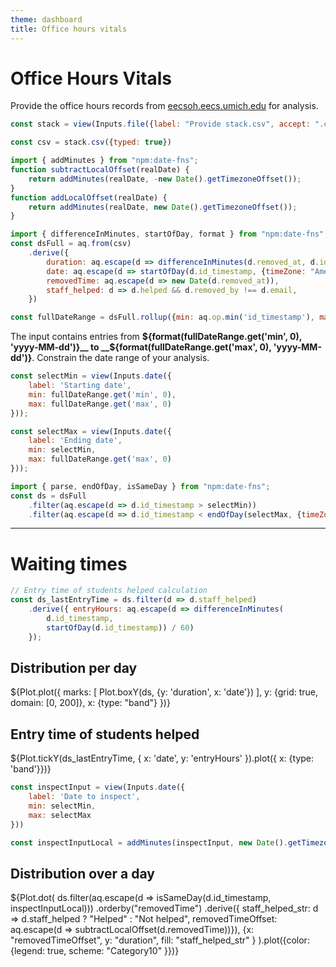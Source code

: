 ```yaml
---
theme: dashboard
title: Office hours vitals
---
```


# Office Hours Vitals

Provide the office hours records from [eecsoh.eecs.umich.edu](https://eecsoh.eecs.umich.edu) for analysis.

```js
const stack = view(Inputs.file({label: "Provide stack.csv", accept: ".csv", required: true}))
```
```js
const csv = stack.csv({typed: true})
```
```js
import { addMinutes } from "npm:date-fns";
function subtractLocalOffset(realDate) {
    return addMinutes(realDate, -new Date().getTimezoneOffset());
}
function addLocalOffset(realDate) {
    return addMinutes(realDate, new Date().getTimezoneOffset());
}
```
```js
import { differenceInMinutes, startOfDay, format } from "npm:date-fns";
const dsFull = aq.from(csv)
    .derive({
        duration: aq.escape(d => differenceInMinutes(d.removed_at, d.id_timestamp)),
        date: aq.escape(d => startOfDay(d.id_timestamp, {timeZone: "America/Detroit"})),
        removedTime: aq.escape(d => new Date(d.removed_at)),
        staff_helped: d => d.helped && d.removed_by !== d.email,
    })
```
```js
const fullDateRange = dsFull.rollup({min: aq.op.min('id_timestamp'), max: aq.op.max('id_timestamp')});
```

The input contains entries from __${format(fullDateRange.get('min', 0), 'yyyy-MM-dd')}__ to __${format(fullDateRange.get('max', 0), 'yyyy-MM-dd')}__. Constrain the date range of your analysis.

```js
const selectMin = view(Inputs.date({
    label: 'Starting date',
    min: fullDateRange.get('min', 0),
    max: fullDateRange.get('max', 0)
}));
```
```js
const selectMax = view(Inputs.date({
    label: 'Ending date',
    min: selectMin,
    max: fullDateRange.get('max', 0)
}));
```
```js
import { parse, endOfDay, isSameDay } from "npm:date-fns";
const ds = dsFull
    .filter(aq.escape(d => d.id_timestamp > selectMin))
    .filter(aq.escape(d => d.id_timestamp < endOfDay(selectMax, {timeZone: "America/Detroit"})))
```
---

# Waiting times


```js
// Entry time of students helped calculation
const ds_lastEntryTime = ds.filter(d => d.staff_helped)
    .derive({ entryHours: aq.escape(d => differenceInMinutes(
        d.id_timestamp,
        startOfDay(d.id_timestamp)) / 60)
    });
```
<div class="grid grid-cols-2">
    <div class="card">
        <h2>Distribution per day</h2>
        ${Plot.plot({
            marks: [
                Plot.boxY(ds, {y: 'duration', x: 'date'})
            ],
            y: {grid: true, domain: [0, 200]},
            x: {type: "band"}
        })}
    </div>
    <div class="card">
        <h2>Entry time of students helped</h2>
        ${Plot.tickY(ds_lastEntryTime, {
            x: 'date',
            y: 'entryHours'
        }).plot({ x: {type: 'band'}})}
    </div>
</div>

```js
const inspectInput = view(Inputs.date({
    label: 'Date to inspect',
    min: selectMin,
    max: selectMax
}))
```
```js
const inspectInputLocal = addMinutes(inspectInput, new Date().getTimezoneOffset());
```

<div class="card">
    <h2>Distribution over a day</h2>
    ${Plot.dot(
        ds.filter(aq.escape(d => isSameDay(d.id_timestamp, inspectInputLocal)))
            .orderby("removedTime")
            .derive({
                staff_helped_str: d => d.staff_helped ? "Helped" : "Not helped",
                removedTimeOffset: aq.escape(d => subtractLocalOffset(d.removedTime))}),
        {x: "removedTimeOffset", y: "duration", fill: "staff_helped_str" }
    ).plot({color: {legend: true, scheme: "Category10" }})}
</div>
